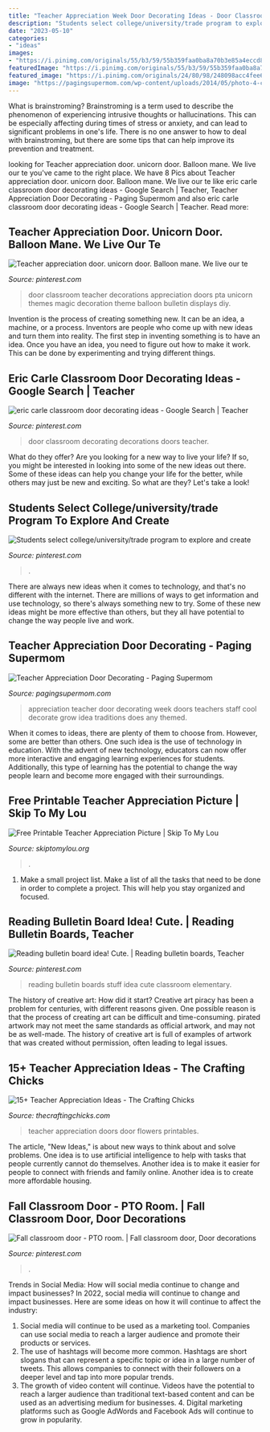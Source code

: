 ```yaml
---
title: "Teacher Appreciation Week Door Decorating Ideas - Door Classroom Teacher Decorations Appreciation Doors Pta Unicorn Themes Magic Decoration Theme Balloon Bulletin Displays Diy"
description: "Students select college/university/trade program to explore and create"
date: "2023-05-10"
categories:
- "ideas"
images:
- "https://i.pinimg.com/originals/55/b3/59/55b359faa0ba8a70b3e85a4eccd816f3.jpg"
featuredImage: "https://i.pinimg.com/originals/55/b3/59/55b359faa0ba8a70b3e85a4eccd816f3.jpg"
featured_image: "https://i.pinimg.com/originals/24/80/98/248098acc4fee65747d9798db0505e97.jpg"
image: "https://pagingsupermom.com/wp-content/uploads/2014/05/photo-4-copy-2-578x1105.jpg"
---
```



What is brainstroming?
Brainstroming is a term used to describe the phenomenon of experiencing intrusive thoughts or hallucinations. This can be especially affecting during times of stress or anxiety, and can lead to significant problems in one's life. There is no one answer to how to deal with brainstroming, but there are some tips that can help improve its prevention and treatment.

	

		
looking for Teacher appreciation door. unicorn door. Balloon mane. We live our te you've came to the right place. We have 8 Pics about Teacher appreciation door. unicorn door. Balloon mane. We live our te like eric carle classroom door decorating ideas - Google Search | Teacher, Teacher Appreciation Door Decorating - Paging Supermom and also eric carle classroom door decorating ideas - Google Search | Teacher. Read more:
		
    
## Teacher Appreciation Door. Unicorn Door. Balloon Mane. We Live Our Te

<img loading=lazy src="https://i.pinimg.com/originals/f3/f7/51/f3f751b4433d65e689b456bd657012ff.jpg" onerror="this.onerror=null;this.src='https://tse1.mm.bing.net/th?id=OIP.3tbYcJ6CLyINH21znvVGXQHaJ4&amp;pid=15.1';" alt="Teacher appreciation door. unicorn door. Balloon mane. We live our te">

_Source: pinterest.com_

>door classroom teacher decorations appreciation doors pta unicorn themes magic decoration theme balloon bulletin displays diy. 

	

Invention is the process of creating something new. It can be an idea, a machine, or a process. Inventors are people who come up with new ideas and turn them into reality. The first step in inventing something is to have an idea. Once you have an idea, you need to figure out how to make it work. This can be done by experimenting and trying different things.

    
## Eric Carle Classroom Door Decorating Ideas - Google Search | Teacher

<img loading=lazy src="https://i.pinimg.com/736x/0d/a4/45/0da445abd65f3fa9cef5e4fc3c8c064c.jpg" onerror="this.onerror=null;this.src='https://tse1.mm.bing.net/th?id=OIP.s2WSl8OEdih9dphmSIssqQAAAA&amp;pid=15.1';" alt="eric carle classroom door decorating ideas - Google Search | Teacher">

_Source: pinterest.com_

>door classroom decorating decorations doors teacher. 

	

What do they offer?
Are you looking for a new way to live your life? If so, you might be interested in looking into some of the new ideas out there. Some of these ideas can help you change your life for the better, while others may just be new and exciting. So what are they? Let's take a look!

    
## Students Select College/university/trade Program To Explore And Create

<img loading=lazy src="https://i.pinimg.com/originals/55/b3/59/55b359faa0ba8a70b3e85a4eccd816f3.jpg" onerror="this.onerror=null;this.src='https://tse3.mm.bing.net/th?id=OIP.SMbxe3dy4OvWd-3VdroJqgHaJ4&amp;pid=15.1';" alt="Students select college/university/trade program to explore and create">

_Source: pinterest.com_

>. 

	

There are always new ideas when it comes to technology, and that's no different with the internet. There are millions of ways to get information and use technology, so there's always something new to try. Some of these new ideas might be more effective than others, but they all have potential to change the way people live and work.

    
## Teacher Appreciation Door Decorating - Paging Supermom

<img loading=lazy src="https://pagingsupermom.com/wp-content/uploads/2014/05/photo-4-copy-2-578x1105.jpg" onerror="this.onerror=null;this.src='https://tse3.mm.bing.net/th?id=OIP.ALeORSMgX9TjAY7HwOCKngHaOK&amp;pid=15.1';" alt="Teacher Appreciation Door Decorating - Paging Supermom">

_Source: pagingsupermom.com_

>appreciation teacher door decorating week doors teachers staff cool decorate grow idea traditions does any themed. 

	

When it comes to ideas, there are plenty of them to choose from. However, some are better than others. One such idea is the use of technology in education. With the advent of new technology, educators can now offer more interactive and engaging learning experiences for students. Additionally, this type of learning has the potential to change the way people learn and become more engaged with their surroundings.

    
## Free Printable Teacher Appreciation Picture | Skip To My Lou

<img loading=lazy src="https://www.skiptomylou.org/wp-content/uploads/2016/04/free-printable-for-teacher-appreciation-1.jpg" onerror="this.onerror=null;this.src='https://tse3.mm.bing.net/th?id=OIP.K8XGfYF6Ins7QmQMCodRqgHaKu&amp;pid=15.1';" alt="Free Printable Teacher Appreciation Picture | Skip To My Lou">

_Source: skiptomylou.org_

>. 

	

1. Make a small project list. Make a list of all the tasks that need to be done in order to complete a project. This will help you stay organized and focused. 

    
## Reading Bulletin Board Idea! Cute. | Reading Bulletin Boards, Teacher

<img loading=lazy src="https://i.pinimg.com/originals/c8/53/6c/c8536cb52d92a94e942edea6957b6504.jpg" onerror="this.onerror=null;this.src='https://tse4.mm.bing.net/th?id=OIP.fchta5CLnPevt1ISl-n8kwHaJ6&amp;pid=15.1';" alt="Reading bulletin board idea! Cute. | Reading bulletin boards, Teacher">

_Source: pinterest.com_

>reading bulletin boards stuff idea cute classroom elementary. 

	

The history of creative art: How did it start?
Creative art piracy has been a problem for centuries, with different reasons given. One possible reason is that the process of creating art can be difficult and time-consuming. pirated artwork may not meet the same standards as official artwork, and may not be as well-made. The history of creative art is full of examples of artwork that was created without permission, often leading to legal issues.

    
## 15+ Teacher Appreciation Ideas - The Crafting Chicks

<img loading=lazy src="https://thecraftingchicks.com/wp-content/uploads/2015/04/Doors-for-the-teacher.jpg" onerror="this.onerror=null;this.src='https://tse4.mm.bing.net/th?id=OIP.0H0L4IkUS-_nZF9Ixpq5cgHaKE&amp;pid=15.1';" alt="15+ Teacher Appreciation Ideas - The Crafting Chicks">

_Source: thecraftingchicks.com_

>teacher appreciation doors door flowers printables. 

	

The article, "New Ideas," is about new ways to think about and solve problems. One idea is to use artificial intelligence to help with tasks that people currently cannot do themselves. Another idea is to make it easier for people to connect with friends and family online. Another idea is to create more affordable housing.

    
## Fall Classroom Door - PTO Room. | Fall Classroom Door, Door Decorations

<img loading=lazy src="https://i.pinimg.com/originals/24/80/98/248098acc4fee65747d9798db0505e97.jpg" onerror="this.onerror=null;this.src='https://tse2.mm.bing.net/th?id=OIP.cH0eLoc0eHUr5gLOWfGyFgHaJ6&amp;pid=15.1';" alt="Fall classroom door - PTO room. | Fall classroom door, Door decorations">

_Source: pinterest.com_

>. 

	

Trends in Social Media: How will social media continue to change and impact businesses?
In 2022, social media will continue to change and impact businesses. Here are some ideas on how it will continue to affect the industry: 
1. Social media will continue to be used as a marketing tool. Companies can use social media to reach a larger audience and promote their products or services. 
2. The use of hashtags will become more common. Hashtags are short slogans that can represent a specific topic or idea in a large number of tweets. This allows companies to connect with their followers on a deeper level and tap into more popular trends. 
3. The growth of video content will continue. Videos have the potential to reach a larger audience than traditional text-based content and can be used as an advertising medium for businesses. 4. Digital marketing platforms such as Google AdWords and Facebook Ads will continue to grow in popularity.

